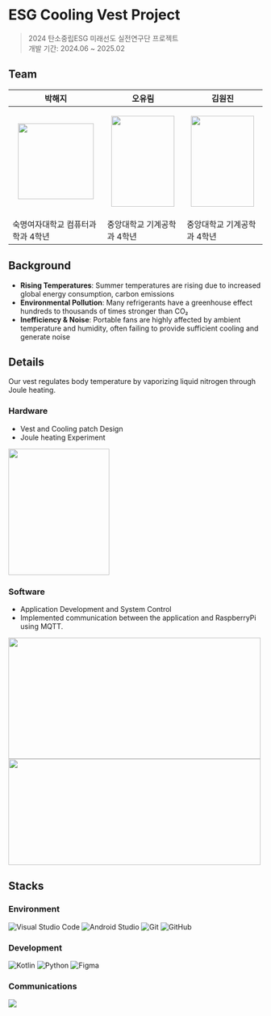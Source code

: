 # ESG Cooling Vest Project

>2024 탄소중립ESG 미래선도 실전연구단 프로젝트\
개발 기간: 2024.06 ~ 2025.02

## Team

| 박해지 | 오유림 | 김원진 |
| --- | --- | --- |
| <p align="center"><img src="https://i.postimg.cc/NFWsq98V/image.jpg" width="150" height="150"/></p>| <p align="center"><img src="https://i.postimg.cc/7hVWypy2/download.png" width="125" height="180"/></p> | <p align="center"><img src="https://i.postimg.cc/7hVWypy2/download.png" width="125" height="180"/></p> |
| 숙명여자대학교 컴퓨터과학과 4학년 | 중앙대학교 기계공학과 4학년 | 중앙대학교 기계공학과 4학년 |

## Background
- **Rising Temperatures**: Summer temperatures are rising due to increased global energy consumption, carbon emissions
- **Environmental Pollution**: Many refrigerants have a greenhouse effect hundreds to thousands of times stronger than CO₂
- **Inefficiency & Noise**: Portable fans are highly affected by ambient temperature and humidity, often failing to provide sufficient cooling and generate noise

## Details
Our vest regulates body temperature by vaporizing liquid nitrogen through Joule heating.

### Hardware
- Vest and Cooling patch Design
- Joule heating Experiment

<img src="https://i.postimg.cc/QMvVrdQR/2025-03-21-6-01-02.png" width="200" height="250"/>

### Software
- Application Development and System Control
- Implemented communication between the application and RaspberryPi using MQTT.

<img src="https://i.postimg.cc/L4J58fCG/2025-03-21-6-17-12.png" width="500" height="240"/>
<img src="https://i.postimg.cc/0NCxV5tY/2025-03-21-6-16-23.png" width="500" height="210"/>

## Stacks
### Environment
![Visual Studio Code](https://img.shields.io/badge/Visual%20Studio%20Code-0078d7.svg?style=for-the-badge&logo=visual-studio-code&logoColor=white)
![Android Studio](https://img.shields.io/badge/android%20studio-346ac1?style=for-the-badge&logo=android%20studio&logoColor=white)
![Git](https://img.shields.io/badge/git-%23F05033.svg?style=for-the-badge&logo=git&logoColor=white)
![GitHub](https://img.shields.io/badge/github-%23121011.svg?style=for-the-badge&logo=github&logoColor=white)

### Development
![Kotlin](https://img.shields.io/badge/kotlin-%237F52FF.svg?style=for-the-badge&logo=kotlin&logoColor=white)
![Python](https://img.shields.io/badge/python-3670A0?style=for-the-badge&logo=python&logoColor=ffdd54)
![Figma](https://img.shields.io/badge/figma-%23F24E1E.svg?style=for-the-badge&logo=figma&logoColor=white)

### Communications
<img src="https://camo.githubusercontent.com/9a590df5c8f036b6e902a198e3fcc4309216fcdb58967888f250d92ace816c02/68747470733a2f2f696d672e736869656c64732e696f2f62616467652f476f6f676c654d6565742d3030383937423f7374796c653d666f722d7468652d6261646765266c6f676f3d476f6f676c652532304d656574266c6f676f436f6c6f723d7768697465"/>

